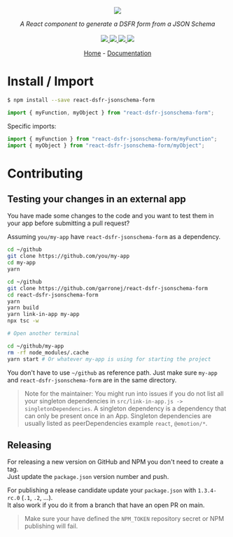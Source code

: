 <p align="center">
    <img src="https://user-images.githubusercontent.com/6702424/80216211-00ef5280-863e-11ea-81de-59f3a3d4b8e4.png">  
</p>
<p align="center">
    <i>A React component to generate a DSFR form from a JSON Schema</i>
    <br>
    <br>
    <a href="https://github.com/EmileRolley/react-dsfr-jsonschema-form/actions">
      <img src="https://github.com/EmileRolley/react-dsfr-jsonschema-form/workflows/ci/badge.svg?branch=main">
    </a>
    <a href="https://bundlephobia.com/package/react-dsfr-jsonschema-form">
      <img src="https://img.shields.io/bundlephobia/minzip/react-dsfr-jsonschema-form">
    </a>
    <a href="https://www.npmjs.com/package/react-dsfr-jsonschema-form">
      <img src="https://img.shields.io/npm/dw/react-dsfr-jsonschema-form">
    </a>
    <a href="https://github.com/EmileRolley/react-dsfr-jsonschema-form/blob/main/LICENSE">
      <img src="https://img.shields.io/npm/l/react-dsfr-jsonschema-form">
    </a>
</p>
<p align="center">
  <a href="https://github.com/EmileRolley/react-dsfr-jsonschema-form">Home</a>
  -
  <a href="https://github.com/EmileRolley/react-dsfr-jsonschema-form">Documentation</a>
</p>

# Install / Import

```bash
$ npm install --save react-dsfr-jsonschema-form
```

```typescript
import { myFunction, myObject } from "react-dsfr-jsonschema-form";
```

Specific imports:

```typescript
import { myFunction } from "react-dsfr-jsonschema-form/myFunction";
import { myObject } from "react-dsfr-jsonschema-form/myObject";
```

# Contributing

## Testing your changes in an external app

You have made some changes to the code and you want to test them
in your app before submitting a pull request?

Assuming `you/my-app` have `react-dsfr-jsonschema-form` as a dependency.

```bash
cd ~/github
git clone https://github.com/you/my-app
cd my-app
yarn

cd ~/github
git clone https://github.com/garronej/react-dsfr-jsonschema-form
cd react-dsfr-jsonschema-form
yarn
yarn build
yarn link-in-app my-app
npx tsc -w

# Open another terminal

cd ~/github/my-app
rm -rf node_modules/.cache
yarn start # Or whatever my-app is using for starting the project
```

You don't have to use `~/github` as reference path. Just make sure `my-app` and `react-dsfr-jsonschema-form`
are in the same directory.

> Note for the maintainer: You might run into issues if you do not list all your singleton dependencies in
> `src/link-in-app.js -> singletonDependencies`. A singleton dependency is a dependency that can
> only be present once in an App. Singleton dependencies are usually listed as peerDependencies example `react`, `@emotion/*`.

## Releasing

For releasing a new version on GitHub and NPM you don't need to create a tag.  
Just update the `package.json` version number and push.

For publishing a release candidate update your `package.json` with `1.3.4-rc.0` (`.1`, `.2`, ...).  
It also work if you do it from a branch that have an open PR on main.

> Make sure your have defined the `NPM_TOKEN` repository secret or NPM publishing will fail.
